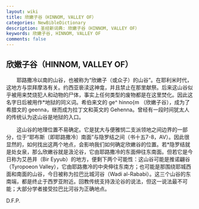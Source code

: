```yaml
---
layout: wiki
title: 欣嫩子谷（HINNOM, VALLEY OF）
categories: NewBibleDictionary
description: 圣经新词典: 欣嫩子谷（HINNOM, VALLEY OF）
keywords: 欣嫩子谷, HINNOM, VALLEY OF
comments: false
---
```


## 欣嫩子谷（HINNOM, VALLEY OF）

　　耶路撒冷以南的山谷，也被称为“欣嫩子（或众子）的山谷”。在耶利米时代，这地方与崇拜摩洛有关。约西亚亵渎这神龛，并且禁止在那里献祭。后来这山谷似乎被用来焚烧犯人和动物的尸体，事实上任何类型的废物都是在这里焚化。因此这名字日后被用作*地狱的同义词。希伯来文的 ge^ hinno{m （欣嫩子谷），成为了希腊文的 geenna，继而成为拉丁文和英文的 Gehenna。曾经有一段时间犹太人的传统认为这山谷是地狱的入口。

　　这山谷的地理位置不易确定。它是犹大与便雅悯二支派领地之间边界的一部分，位于“耶布斯〔即耶路撒冷〕南面”与隐罗结之间（书十五7-8，AV）。因此很显然的，如何找出这两个地点，会影响我们如何确定欣嫩谷的位置。若*隐罗结就是处女泉，那么欣嫩谷就是汲沦谷，它由耶路撒冷的东面伸往东南面。但若它是今日称为艾邑井（Bir Eyyub）的地方，便剩下两个可能性：这山谷可能是推诺翩谷（Tyropoeon Valley），它由耶路撒冷的中央伸往东南方；也可能是那围绕耶城西面和南面的山谷，今日被称为拉巴比城河谷（Wadi al-Rababi）。这三个山谷的东南端，都是终止于西罗亚附近。回教传统支持汲沦谷的说法，但这一说法最不可能；大部分学者接受拉巴比河谷为正确地点。

D.F.P.








